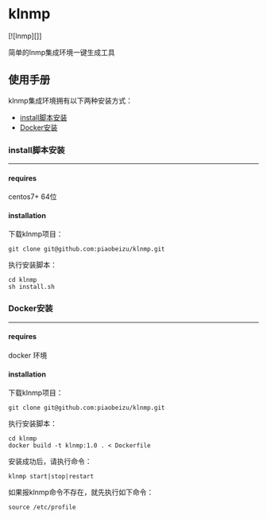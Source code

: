 klnmp
===

[![lnmp][]]

简单的lnmp集成环境一键生成工具


使用手册
---
klnmp集成环境拥有以下两种安装方式：

* [install脚本安装](#install脚本安装)
* [Docker安装](#Docker安装)

### install脚本安装
---

#### requires
centos7+ 64位

#### installation

下载klnmp项目：

```
git clone git@github.com:piaobeizu/klnmp.git
```

执行安装脚本：
```
cd klnmp
sh install.sh
```

### Docker安装
---

#### requires
docker 环境

#### installation

下载klnmp项目：

```
git clone git@github.com:piaobeizu/klnmp.git
```

执行安装脚本：
```
cd klnmp
docker build -t klnmp:1.0 . < Dockerfile
```

安装成功后，请执行命令：
```$xslt
klnmp start|stop|restart
```
如果报klnmp命令不存在，就先执行如下命令：
```$xslt
source /etc/profile
```